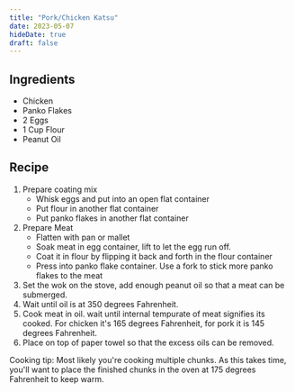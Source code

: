 ```yaml
---
title: "Pork/Chicken Katsu"
date: 2023-05-07
hideDate: true
draft: false
---
```


## Ingredients
- Chicken
- Panko Flakes
- 2 Eggs
- 1 Cup Flour
- Peanut Oil

## Recipe
1. Prepare coating mix
    - Whisk eggs and put into an open flat container
    - Put flour in another flat container
    - Put panko flakes in another flat container
2. Prepare Meat
    - Flatten with pan or mallet
    - Soak meat in egg container, lift to let the egg run off.
    - Coat it in flour by flipping it back and forth in the flour container
    - Press into panko flake container. Use a fork to stick more panko flakes to the meat
3. Set the wok on the stove, add enough peanut oil so that a meat can be submerged.
4. Wait until oil is at 350 degrees Fahrenheit.
5. Cook meat in oil. wait until internal tempurate of meat signifies its cooked. For chicken it's 165 degrees Fahrenheit, for pork it is 145 degrees Fahrenheit.
6. Place on top of paper towel so that the excess oils can be removed.

Cooking tip: Most likely you're cooking multiple chunks. As this takes time, you'll want to place the finished chunks in the oven at 175 degrees Fahrenheit to keep warm.
